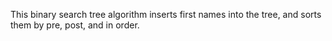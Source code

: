 This binary search tree algorithm inserts first names into the tree, and sorts them by pre, post, and in order.

